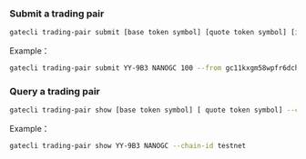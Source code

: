 ### Submit a trading pair
```bash
gatecli trading-pair submit [base token symbol] [quote token symbol] [initialize price] --from [sender account] --chain-id [Chain ID]
```
Example：

```bash
gatecli trading-pair submit YY-9B3 NANOGC 100 --from gc11kxgm58wpfr6dch276wwtuq07m8v7g8s9krjx88 --chain-id testnet
```

### Query a trading pair
```bash
gatecli trading-pair show [base token symbol] [ quote token symbol] --chain-id [chain ID] 
```
Example：

```bash
gatecli trading-pair show YY-9B3 NANOGC --chain-id testnet
```